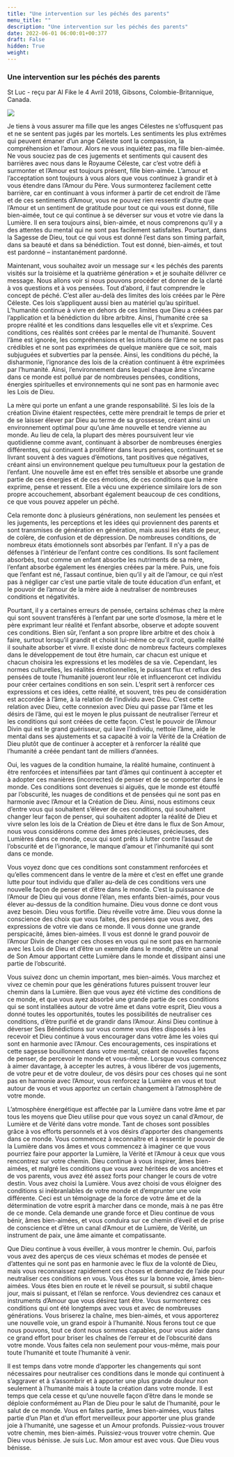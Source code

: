 ```yaml
---
title: "Une intervention sur les péchés des parents"
menu_title: ""
description: "Une intervention sur les péchés des parents"
date: 2022-06-01 06:00:01+00:377
draft: False
hidden: True
weight:
---
```

### Une intervention sur les péchés des parents

St Luc - reçu par Al Fike le 4 Avril 2018, Gibsons, Colombie-Britannique, Canada.

![](/fr-contemporary-messages/fr-contemporary-messages-by-date-order/fr-contemporary-messages-2018/fr-spiritualite-11.jpg)

Je tiens à vous assurer ma fille que les anges Célestes ne s’offusquent pas et ne se sentent pas jugés par les mortels. Les sentiments les plus extrêmes qui peuvent émaner d’un ange Céleste sont la compassion, la compréhension et l’amour. Alors ne vous inquiétez pas, ma fille bien-aimée. Ne vous souciez pas de ces jugements et sentiments qui causent des barrières avec nous dans le Royaume Céleste, car c’est votre défi à surmonter et l’Amour est toujours présent, fille bien-aimée. L’amour et l’acceptation sont toujours à vous alors que vous continuez à grandir et à vous étendre dans l’Amour du Père. Vous surmonterez facilement cette barrière, car en continuant à vous informer à partir de cet endroit de l’âme et de ces sentiments d’Amour, vous ne pouvez rien ressentir d’autre que l’Amour et un sentiment de gratitude pour tout ce qui vous est donné, fille bien-aimée, tout ce qui continue à se déverser sur vous et votre vie dans la Lumière. Il en sera toujours ainsi, bien-aimée, et nous comprenons qu’il y a des attentes du mental qui ne sont pas facilement satisfaites. Pourtant, dans la Sagesse de Dieu, tout ce qui vous est donné l’est dans son timing parfait, dans sa beauté et dans sa bénédiction. Tout est donné, bien-aimés, et tout est pardonné – instantanément pardonné.

Maintenant, vous souhaitez avoir un message sur « les péchés des parents visités sur la troisième et la quatrième génération » et je souhaite délivrer ce message. Nous allons voir si nous pouvons procéder et donner de la clarté à vos questions et à vos pensées. Tout d’abord, il faut comprendre le concept de péché. C’est aller au-delà des limites des lois créées par le Père Céleste. Ces lois s’appliquent aussi bien au matériel qu’au spirituel. L’humanité continue à vivre en dehors de ces limites que Dieu a créées par l’application et la bénédiction du libre arbitre. Ainsi, l’humanité crée sa propre réalité et les conditions dans lesquelles elle vit et s’exprime. Ces conditions, ces réalités sont créées par le mental de l’humanité. Souvent l’âme est ignorée, les compréhensions et les intuitions de l’âme ne sont pas crédibles et ne sont pas exprimées de quelque manière que ce soit, mais subjuguées et subverties par la pensée. Ainsi, les conditions du péché, la disharmonie, l’ignorance des lois de la création continuent à être exprimées par l’humanité. Ainsi, l’environnement dans lequel chaque âme s’incarne dans ce monde est pollué par de nombreuses pensées, conditions, énergies spirituelles et environnements qui ne sont pas en harmonie avec les Lois de Dieu.

La mère qui porte un enfant a une grande responsabilité. Si les lois de la création Divine étaient respectées, cette mère prendrait le temps de prier et de se laisser élever par Dieu au terme de sa grossesse, créant ainsi un environnement optimal pour qu’une âme nouvelle et tendre vienne au monde. Au lieu de cela, la plupart des mères poursuivent leur vie quotidienne comme avant, continuant à absorber de nombreuses énergies différentes, qui continuent à proliférer dans leurs pensées, continuant et se livrant souvent à des vagues d’émotions, tant positives que négatives, créant ainsi un environnement quelque peu tumultueux pour la gestation de l’enfant. Une nouvelle âme est en effet très sensible et absorbe une grande partie de ces énergies et de ces émotions, de ces conditions que la mère exprime, pense et ressent. Elle a vécu une expérience similaire lors de son propre accouchement, absorbant également beaucoup de ces conditions, ce que vous pouvez appeler un péché.

Cela remonte donc à plusieurs générations, non seulement les pensées et les jugements, les perceptions et les idées qui proviennent des parents et sont transmises de génération en génération, mais aussi les états de peur, de colère, de confusion et de dépression. De nombreuses conditions, de nombreux états émotionnels sont absorbés par l’enfant. Il n’y a pas de défenses à l’intérieur de l’enfant contre ces conditions. Ils sont facilement absorbés, tout comme un enfant absorbe les nutriments de sa mère, l’enfant absorbe également les énergies créées par la mère. Puis, une fois que l’enfant est né, l’assaut continue, bien qu’il y ait de l’amour, ce qui n’est pas à négliger car c’est une partie vitale de toute éducation d’un enfant, et le pouvoir de l’amour de la mère aide à neutraliser de nombreuses conditions et négativités.

Pourtant, il y a certaines erreurs de pensée, certains schémas chez la mère qui sont souvent transférés à l’enfant par une sorte d’osmose, la mère et le père exprimant leur réalité et l’enfant absorbe, observe et adopte souvent ces conditions. Bien sûr, l’enfant a son propre libre arbitre et des choix à faire, surtout lorsqu’il grandit et choisit lui-même ce qu’il croit, quelle réalité il souhaite absorber et vivre. Il existe donc de nombreux facteurs complexes dans le développement de tout être humain, car chacun est unique et chacun choisira les expressions et les modèles de sa vie. Cependant, les normes culturelles, les réalités émotionnelles, le puissant flux et reflux des pensées de toute l’humanité joueront leur rôle et influenceront cet individu pour créer certaines conditions en son sein. L’esprit sert à renforcer ces expressions et ces idées, cette réalité, et souvent, très peu de considération est accordée à l’âme, à la relation de l’individu avec Dieu. C’est cette relation avec Dieu, cette connexion avec Dieu qui passe par l’âme et les désirs de l’âme, qui est le moyen le plus puissant de neutraliser l’erreur et les conditions qui sont créées de cette façon. C’est le pouvoir de l’Amour Divin qui est le grand guérisseur, qui lave l’individu, nettoie l’âme, aide le mental dans ses ajustements et sa capacité à voir la Vérité de la Création de Dieu plutôt que de continuer à accepter et à renforcer la réalité que l’humanité a créée pendant tant de milliers d’années.

Oui, les vagues de la condition humaine, la réalité humaine, continuent à être renforcées et intensifiées par tant d’âmes qui continuent à accepter et à adopter ces manières (incorrectes) de penser et de se comporter dans le monde. Ces conditions sont devenues si aiguës, que le monde est étouffé par l’obscurité, les nuages de conditions et de pensées qui ne sont pas en harmonie avec l’Amour et la Création de Dieu. Ainsi, nous estimons ceux d’entre vous qui souhaitent s’élever de ces conditions, qui souhaitent changer leur façon de penser, qui souhaitent adopter la réalité de Dieu et vivre selon les lois de la Création de Dieu et être dans le flux de Son Amour, nous vous considérons comme des âmes précieuses, précieuses, des Lumières dans ce monde, ceux qui sont prêts à lutter contre l’assaut de l’obscurité et de l’ignorance, le manque d’amour et l’inhumanité qui sont dans ce monde.

Vous voyez donc que ces conditions sont constamment renforcées et qu’elles commencent dans le ventre de la mère et c’est en effet une grande lutte pour tout individu que d’aller au-delà de ces conditions vers une nouvelle façon de penser et d’être dans le monde. C’est la puissance de l’Amour de Dieu qui vous donne l’élan, mes enfants bien-aimés, pour vous élever au-dessus de la condition humaine. Dieu vous donne ce dont vous avez besoin. Dieu vous fortifie. Dieu réveille votre âme. Dieu vous donne la conscience des choix que vous faites, des pensées que vous avez, des expressions de votre vie dans ce monde. Il vous donne une grande perspicacité, âmes bien-aimées. Il vous est donné le grand pouvoir de l’Amour Divin de changer ces choses en vous qui ne sont pas en harmonie avec les Lois de Dieu et d’être un exemple dans le monde, d’être un canal de Son Amour apportant cette Lumière dans le monde et dissipant ainsi une partie de l’obscurité.

Vous suivez donc un chemin important, mes bien-aimés. Vous marchez et vivez ce chemin pour que les générations futures puissent trouver leur chemin dans la Lumière. Bien que vous ayez été victime des conditions de ce monde, et que vous ayez absorbé une grande partie de ces conditions qui se sont installées autour de votre âme et dans votre esprit, Dieu vous a donné toutes les opportunités, toutes les possibilités de neutraliser ces conditions, d’être purifié et de grandir dans l’Amour. Ainsi Dieu continue à déverser Ses Bénédictions sur vous comme vous êtes disposés à les recevoir et Dieu continue à vous encourager dans votre âme les voies qui sont en harmonie avec l’Amour. Ces encouragements, ces inspirations et cette sagesse bouillonnent dans votre mental, créant de nouvelles façons de penser, de percevoir le monde et vous-même. Lorsque vous commencez à aimer davantage, à accepter les autres, à vous libérer de vos jugements, de votre peur et de votre douleur, de vos désirs pour ces choses qui ne sont pas en harmonie avec l’Amour, vous renforcez la Lumière en vous et tout autour de vous et vous apportez un certain changement à l’atmosphère de votre monde.

L’atmosphère énergétique est affectée par la Lumière dans votre âme et par tous les moyens que Dieu utilise pour que vous soyez un canal d’Amour, de Lumière et de Vérité dans votre monde. Tant de choses sont possibles grâce à vos efforts personnels et à vos désirs d’apporter des changements dans ce monde. Vous commencez à reconnaître et à ressentir le pouvoir de la Lumière dans vos âmes et vous commencez à imaginer ce que vous pourriez faire pour apporter la Lumière, la Vérité et l’Amour à ceux que vous rencontrez sur votre chemin. Dieu continue à vous inspirer, âmes bien-aimées, et malgré les conditions que vous avez héritées de vos ancêtres et de vos parents, vous avez été assez forts pour changer le cours de votre destin. Vous avez choisi la Lumière. Vous avez choisi de vous éloigner des conditions si inébranlables de votre monde et d’emprunter une voie différente. Ceci est un témoignage de la force de votre âme et de la détermination de votre esprit à marcher dans ce monde, mais à ne pas être de ce monde. Cela demande une grande force et Dieu continue de vous bénir, âmes bien-aimées, et vous conduira sur ce chemin d’éveil et de prise de conscience et d’être un canal d’Amour et de Lumière, de Vérité, un instrument de paix, une âme aimante et compatissante.

Que Dieu continue à vous éveiller, à vous montrer le chemin. Oui, parfois vous avez des aperçus de ces vieux schémas et modes de pensée et d’attentes qui ne sont pas en harmonie avec le flux de la volonté de Dieu, mais vous reconnaissez rapidement ces choses et demandez de l’aide pour neutraliser ces conditions en vous. Vous êtes sur la bonne voie, âmes bien-aimées. Vous êtes bien en route et le réveil se poursuit, si subtil chaque jour, mais si puissant, et l’élan se renforce. Vous deviendrez ces canaux et instruments d’Amour que vous désirez tant être. Vous surmonterez ces conditions qui ont été longtemps avec vous et avec de nombreuses générations. Vous briserez la chaîne, mes bien-aimés, et vous apporterez une nouvelle voie, un grand espoir à l’humanité. Nous ferons tout ce que nous pouvons, tout ce dont nous sommes capables, pour vous aider dans ce grand effort pour briser les chaînes de l’erreur et de l’obscurité dans votre monde. Vous faites cela non seulement pour vous-même, mais pour toute l’humanité et toute l’humanité à venir.

Il est temps dans votre monde d’apporter les changements qui sont nécessaires pour neutraliser ces conditions dans le monde qui continuent à s’aggraver et à s’assombrir et à apporter une plus grande douleur non seulement à l’humanité mais à toute la création dans votre monde. Il est temps que cela cesse et qu’une nouvelle façon d’être dans le monde se déploie conformément au Plan de Dieu pour le salut de l’humanité, pour le salut de ce monde. Vous en faites partie, âmes bien-aimées, vous faites partie d’un Plan et d’un effort merveilleux pour apporter une plus grande joie à l’humanité, une sagesse et un Amour profonds. Puissiez-vous trouver votre chemin, mes bien-aimés. Puissiez-vous trouver votre chemin. Que Dieu vous bénisse. Je suis Luc. Mon amour est avec vous. Que Dieu vous bénisse.
